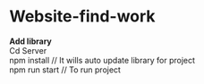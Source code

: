# Website-find-work
<b>Add library</b> <br>
Cd Server <br>
npm install // It wills auto update library for project <br>
npm run start // To run project

